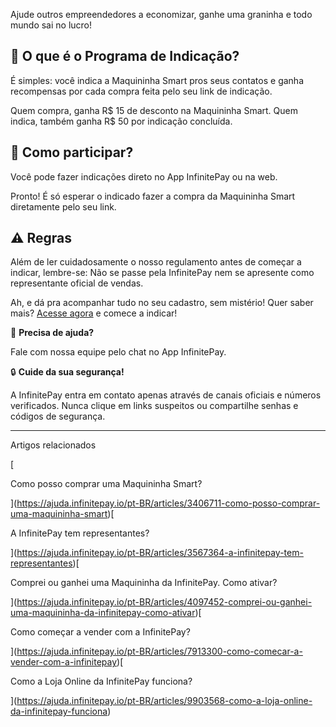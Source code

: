 Ajude outros empreendedores a economizar, ganhe uma graninha e todo mundo sai no lucro!

## **📌 O que é o Programa de Indicação?**

É simples: você indica a Maquininha Smart pros seus contatos e ganha recompensas por cada compra feita pelo seu link de indicação.

Quem compra, ganha R$ 15 de desconto na Maquininha Smart. Quem indica, também ganha R$ 50 por indicação concluída.

## **🤑 Como participar?**

Você pode fazer indicações direto no App InfinitePay ou na web.

Pronto! É só esperar o indicado fazer a compra da Maquininha Smart diretamente pelo seu link.

## **⚠️ Regras**

Além de ler cuidadosamente o nosso regulamento antes de começar a indicar, lembre-se: Não se passe pela InfinitePay nem se apresente como representante oficial de vendas.

Ah, e dá pra acompanhar tudo no seu cadastro, sem mistério! Quer saber mais? [Acesse agora](https://www.infinitepay.io/indicar) e comece a indicar!

🔔 **Precisa de ajuda?**

Fale com nossa equipe pelo chat no App InfinitePay.

🔒 **Cuide da sua segurança!**

A InfinitePay entra em contato apenas através de canais oficiais e números verificados. Nunca clique em links suspeitos ou compartilhe senhas e códigos de segurança.

___

Artigos relacionados

[

Como posso comprar uma Maquininha Smart?

](https://ajuda.infinitepay.io/pt-BR/articles/3406711-como-posso-comprar-uma-maquininha-smart)[

A InfinitePay tem representantes?

](https://ajuda.infinitepay.io/pt-BR/articles/3567364-a-infinitepay-tem-representantes)[

Comprei ou ganhei uma Maquininha da InfinitePay. Como ativar?

](https://ajuda.infinitepay.io/pt-BR/articles/4097452-comprei-ou-ganhei-uma-maquininha-da-infinitepay-como-ativar)[

Como começar a vender com a InfinitePay?

](https://ajuda.infinitepay.io/pt-BR/articles/7913300-como-comecar-a-vender-com-a-infinitepay)[

Como a Loja Online da InfinitePay funciona?

](https://ajuda.infinitepay.io/pt-BR/articles/9903568-como-a-loja-online-da-infinitepay-funciona)